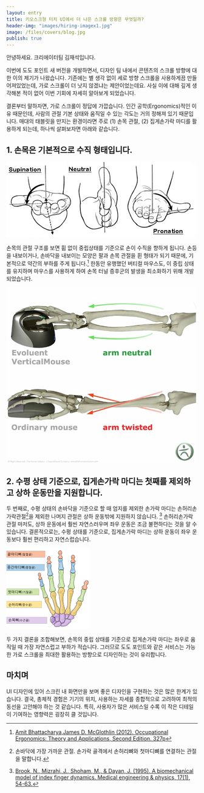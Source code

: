 ```yaml
---
layout: entry
title: 키오스크형 터치 UI에서 더 나은 스크롤 방향은 무엇일까?
header-img: "images/hiring-imagex1.jpg"
image: /files/covers/blog.jpg
publish: true
---
```


안녕하세요. 크리에이터팀 김재석입니다.

이번에 도도 포인트 새 버전을 개발하면서, 디자인 팀 내에서 콘텐츠의 스크롤 방향에 대한 이의 제기가 나왔습니다. 기존에는 별 생각 없이 세로 방향 스크롤을 사용하게끔 만들어져있었는데, 가로 스크롤이 더 낫지 않겠냐는 제안이었는데요. 사실 이에 대해 깊게 생각해본 적이 없어 이번 기회에 자세히 알아보게 되었습니다.

결론부터 말하자면, 가로 스크롤이 정답에 가깝습니다. 인간 공학(Ergonomics)적인 이유 때문인데, 사람의 관절 기본 상태와 움직일 수 있는 각도는 거의 정해져 있기 때문입니다. 매대의 태블릿을 만지는 환경이라면 주로 (1) 손목 관절, (2) 집게손가락 마디를 활용하게 되는데, 하나씩 살펴보자면 아래와 같습니다.


## 1. 손목은 기본적으로 수직 형태입니다.

![](/images/2016-09-30/wrist-status-terms.jpg)

손목의 관절 구조를 보면 휨 없이 중립상태를 기준으로 손이 수직을 향하게 됩니다. 손등을 내보이거나, 손바닥을 내보이는 모양은 팔과 손목 관절을 휜 형태가 되기 때문에, 기본적으로 약간의 부하를 주게 됩니다.[^1]
한동안 유행했던 버티컬 마우스도, 이 중립 상태를 유지하며 마우스를 사용하게 하여 손목 터널 증후군의 발생을 최소화하기 위해 개발되었습니다.

![](/images/2016-09-30/ergonomic-mouse-vertical.jpg)


## 2. 수평 상태 기준으로, 집게손가락 마디는 첫째를 제외하고 상하 운동만을 지원합니다.

두 번째로, 수평 상태의 손바닥을 기준으로 할 때 엄지를 제외한 손가락 마디는 손허리손가락관절[^2]을 제외한 나머지 관절은 상하 운동밖에 지원하지 않습니다. [^3] 손허리손가락관절 마저도, 상하 운동에서 훨씬 자연스러우며 좌우 운동은 조금 불편하다는 것을 알 수 있습니다. 결론적으로는, 수평 상태를 기준으로, 집게손가락 마디는 상하 운동이 좌우 운동보다 훨씬 편리하고 자연스럽습니다.

![](/images/2016-09-30/hand-anatomy.png)

두 가지 결론을 조합해보면, 손목의 중립 상태를 기준으로 집게손가락 마디는 좌우로 움직일 때 가장 자연스럽고 부하가 적습니다. 그러므로 도도 포인트와 같은 서비스는 가능한 가로 스크롤을 최대한 활용하는 방향으로 디자인하는 것이 유리합니다.


## 마치며

UI 디자인에 있어 스크린 내 화면만을 보며 좋은 디자인을 구현하는 것은 많은 한계가 있습니다. 결국, 총체적 경험은 기기의 위치, 사용하는 자세를 종합적으로 고려하여 최적의 동선을 고안해야 하는 것 같습니다. 특히, 사용자가 많은 서비스일 수록 이 작은 디테일이 기여하는 영향력은 굉장히 클 것입니다.

  [^1]: [Amit Bhattacharya,James D. McGlothlin (2012). Occupational Ergonomics: Theory and Applications, Second Edition. 327p](https://books.google.co.kr/books?id=cSH2no3JcwAC&lpg=PA327&dq=wrist%20position%20neutral&hl=ko&pg=PA327#v=onepage&q=wrist%20position%20neutral&f=false)
  [^2]: 손바닥에 가장 가까운 관절. 손가락 골격에서 손허리뼈와 첫마디뼈를 연결하는 관절을 말합니다.
  [^3]: [Brook, N., Mizrahi, J., Shoham, M., & Dayan, J. (1995). A biomechanical model of index finger dynamics. Medical engineering & physics, 17(1), 54-63.](https://www.researchgate.net/publication/15495510_A_biomechanical_model_of_index_finger_dynamics)
